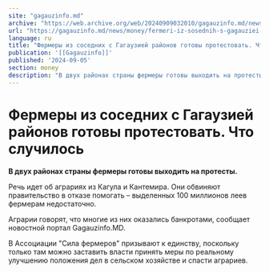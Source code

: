 ```yaml
---
site: "gagauzinfo.md"
archive: "https://web.archive.org/web/20240909032010/gagauzinfo.md/news/money/fermeri-iz-sosednih-s-gagauziei-raionov-gotovi-protestovat-chto-sluchilos"
url: "https://gagauzinfo.md/news/money/fermeri-iz-sosednih-s-gagauziei-raionov-gotovi-protestovat-chto-sluchilos"
language: ru
title: "Фермеры из соседних с Гагаузией районов готовы протестовать. Что случилось"
publication: '[[Gagauzinfo]]'
published: '2024-09-05'
section: money
description: "В двух районах страны фермеры готовы выходить на протесты."
---
```


# Фермеры из соседних с Гагаузией районов готовы протестовать. Что случилось

**В двух районах страны фермеры готовы выходить на протесты.**

Речь идет об аграриях из Кагула и Кантемира. Они обвиняют правительство в отказе помогать – выделенных 100 миллионов леев фермерам недостаточно.

Аграрии говорят, что многие из них оказались банкротами, сообщает новостной портал Gagauzinfo.MD.

В Ассоциации "Сила фермеров" призывают к единству, поскольку только там можно заставить власти принять меры по реальному улучшению положения дел в сельском хозяйстве и спасти аграриев.